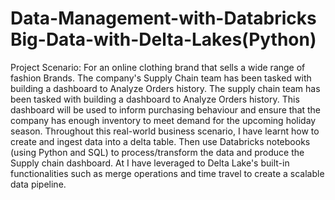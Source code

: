 # Data-Management-with-Databricks Big-Data-with-Delta-Lakes(Python)

Project Scenario: For an online clothing brand that sells a wide range of fashion Brands. The company's Supply Chain team has been tasked with building a dashboard to Analyze Orders history.
The supply chain team has been tasked with building a dashboard to Analyze Orders history. This dashboard will be used to inform purchasing behaviour and ensure that the company has enough inventory to meet demand for the upcoming holiday season.
Throughout this real-world business scenario, I have learnt how to create and ingest data into a delta table. Then use Databricks notebooks (using Python and SQL) to process/transform the data and produce the Supply chain dashboard. At I have leveraged to Delta Lake's built-in functionalities such as merge operations and time travel to create a scalable data pipeline.
